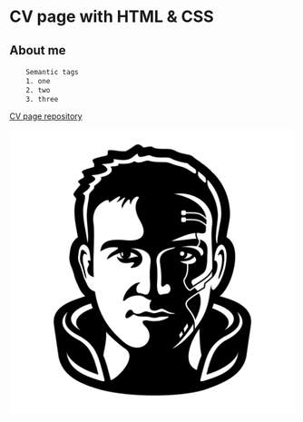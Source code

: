 # CV page with HTML & CSS

## About me

```
    Semantic tags
    1. one
    2. two
    3. three
```
[CV page repository](https://github.com/DmitryKolotilshikov/cv_page_frontender)

![image](assets/avatar.png)